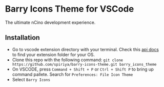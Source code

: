 # Barry Icons Theme for VSCode
The ultimate nCino development experience.
## Installation
- Go to vscode extension directory with your terminal. Check this [api docs](https://code.visualstudio.com/api/working-with-extensions/publishing-extension#your-extension-folder) to find your extension folder for your OS.
- Clone this repo with the following command:
```git clone https://github.com/spiriya/barry-icons-theme.git barry_icons_theme```
- On VSCODE, press `Command + Shift + P` or `Ctrl + Shift P` to bring up command pallete. Search for `Preferences: File Icon Theme`
- Select `Barry Icons`
